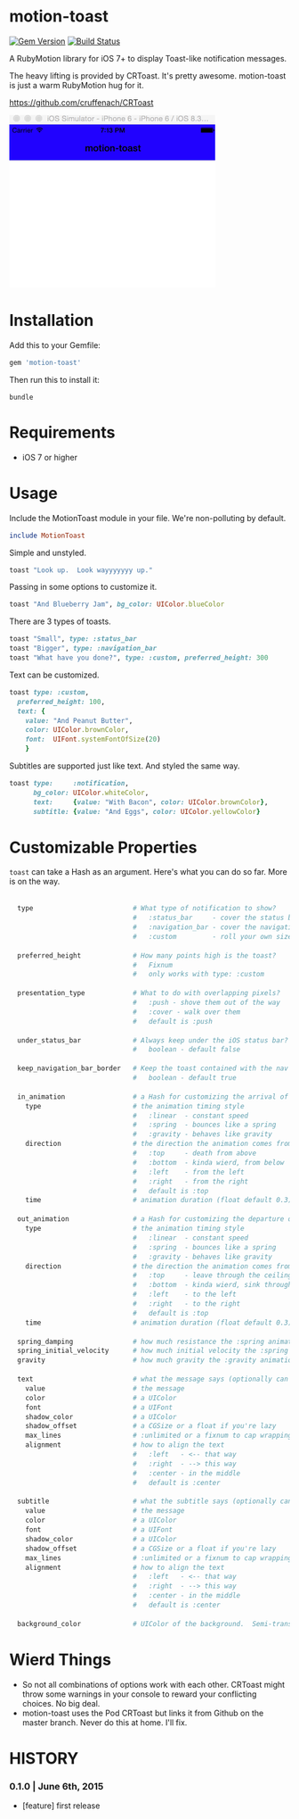 # motion-toast
[![Gem Version](https://img.shields.io/gem/v/motion-toast.svg?style=flat)](https://rubygems.org/gems/motion-toast)
[![Build Status](https://img.shields.io/travis/skellock/motion-toast.svg?style=flat)](https://travis-ci.org/skellock/motion-toast)

A RubyMotion library for iOS 7+ to display Toast-like notification messages.

The heavy lifting is provided by CRToast.  It's pretty awesome.  motion-toast is just a warm RubyMotion hug for it.

https://github.com/cruffenach/CRToast

<img src="./_pics/demo.gif" alt="Demo" />


# Installation

Add this to your Gemfile:

```ruby
gem 'motion-toast'
```

Then run this to install it:

```
bundle
```

# Requirements

* iOS 7 or higher


# Usage

Include the MotionToast module in your file.  We're non-polluting by default.

```ruby
include MotionToast
```

Simple and unstyled.
```ruby
toast "Look up.  Look wayyyyyyy up."
```

Passing in some options to customize it.
```ruby
toast "And Blueberry Jam", bg_color: UIColor.blueColor

```

There are 3 types of toasts.

```ruby
toast "Small", type: :status_bar
toast "Bigger", type: :navigation_bar
toast "What have you done?", type: :custom, preferred_height: 300
```

Text can be customized.
```ruby
toast type: :custom,
  preferred_height: 100,
  text: {
    value: "And Peanut Butter",
    color: UIColor.brownColor,
    font:  UIFont.systemFontOfSize(20)
    }
```

Subtitles are supported just like text.  And styled the same way.
```ruby
toast type:     :notification, 
      bg_color: UIColor.whiteColor,
      text:     {value: "With Bacon", color: UIColor.brownColor},
      subtitle: {value: "And Eggs", color: UIColor.yellowColor}
```

# Customizable Properties

`toast` can take a Hash as an argument.  Here's what you can do so far.  More is on the way.

```ruby

  type                         # What type of notification to show?
                               #   :status_bar     - cover the status bar
                               #   :navigation_bar - cover the navigation bar
                               #   :custom         - roll your own size

  preferred_height             # How many points high is the toast?
                               #   Fixnum
                               #   only works with type: :custom

  presentation_type            # What to do with overlapping pixels?
                               #   :push - shove them out of the way
                               #   :cover - walk over them
                               #   default is :push

  under_status_bar             # Always keep under the iOS status bar?
                               #   boolean - default false

  keep_navigation_bar_border   # Keep the toast contained with the nav bar? 
                               #   boolean - default true

  in_animation                 # a Hash for customizing the arrival of the toast.
    type                       # the animation timing style
                               #   :linear  - constant speed
                               #   :spring  - bounces like a spring
                               #   :gravity - behaves like gravity
    direction                  # the direction the animation comes from
                               #   :top     - death from above
                               #   :bottom  - kinda wierd, from below
                               #   :left    - from the left
                               #   :right   - from the right
                               #   default is :top
    time                       # animation duration (float default 0.3)

  out_animation                # a Hash for customizing the departure of the toast.
    type                       # the animation timing style
                               #   :linear  - constant speed
                               #   :spring  - bounces like a spring
                               #   :gravity - behaves like gravity
    direction                  # the direction the animation comes from
                               #   :top     - leave through the ceiling
                               #   :bottom  - kinda wierd, sink through the floor
                               #   :left    - to the left
                               #   :right   - to the right
                               #   default is :top
    time                       # animation duration (float default 0.3)

  spring_damping               # how much resistance the :spring animations have (float default 0.6)
  spring_initial_velocity      # how much initial velocity the :spring animations have (float default 1.0)
  gravity                      # how much gravity the :gravity animations have (float default 0.1)

  text                         # what the message says (optionally can be a string if not customizations are needed)
    value                      # the message
    color                      # a UIColor
    font                       # a UIFont
    shadow_color               # a UIColor
    shadow_offset              # a CGSize or a float if you're lazy
    max_lines                  # :unlimited or a fixnum to cap wrapping.
    alignment                  # how to align the text
                               #   :left   - <-- that way
                               #   :right  - --> this way
                               #   :center - in the middle
                               #   default is :center

  subtitle                     # what the subtitle says (optionally can be a string if not customizations are needed)
    value                      # the message
    color                      # a UIColor
    font                       # a UIFont
    shadow_color               # a UIColor
    shadow_offset              # a CGSize or a float if you're lazy
    max_lines                  # :unlimited or a fixnum to cap wrapping.
    alignment                  # how to align the text
                               #   :left   - <-- that way
                               #   :right  - --> this way
                               #   :center - in the middle
                               #   default is :center

  background_color             # UIColor of the background.  Semi-transparent colors look neato.

```

# Wierd Things

* So not all combinations of options work with each other.  CRToast might throw some warnings in your console to reward your conflicting choices.  No big deal.
* motion-toast uses the Pod CRToast but links it from Github on the master branch.  Never do this at home.  I'll fix.

# HISTORY

### 0.1.0 | June 6th, 2015
* [feature] first release



